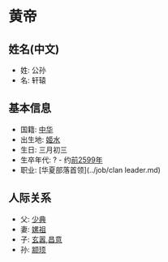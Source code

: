 # 黄帝

## 姓名(中文)

- 姓: 公孙
- 名: 轩辕

## 基本信息

- 国籍: [中华](../region/china.md)
- 出生地: [姬水](../region/jishui.md)
- 生日: 三月初三
- 生卒年代: ? - 约[前2599年](../time/bc2599y.md)
- 职业: [华夏部落首领](../job/clan leader.md)

## 人际关系

- 父: [少典](shaodian.md)
- 妻: [嫘祖](luozhu.md)
- 子: [玄嚣](xuanxiao.md),[昌意](changyi.md)
- 孙: [颛顼](zhuanxu.md)
